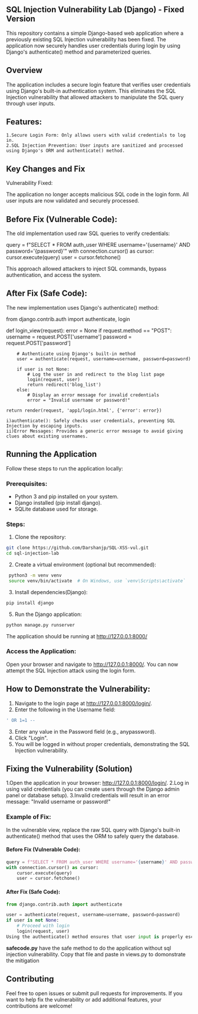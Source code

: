 ## SQL Injection Vulnerability Lab (Django) - Fixed Version

This repository contains a simple Django-based web application where a previously existing SQL Injection vulnerability has been fixed. The application now securely handles user credentials during login by using Django's authenticate() method and parameterized queries.

## Overview

The application includes a secure login feature that verifies user credentials using Django's built-in authentication system. This eliminates the SQL Injection vulnerability that allowed attackers to manipulate the SQL query through user inputs.

## Features:

    1.Secure Login Form: Only allows users with valid credentials to log in.
    2.SQL Injection Prevention: User inputs are sanitized and processed using Django's ORM and authenticate() method.

## Key Changes and Fix
Vulnerability Fixed:

The application no longer accepts malicious SQL code in the login form. All user inputs are now validated and securely processed.
## Before Fix (Vulnerable Code):

The old implementation used raw SQL queries to verify credentials:

query = f"SELECT * FROM auth_user WHERE username='{username}' AND password='{password}'"
with connection.cursor() as cursor:
    cursor.execute(query)
    user = cursor.fetchone()

This approach allowed attackers to inject SQL commands, bypass authentication, and access the system.

## After Fix (Safe Code):

The new implementation uses Django's authenticate() method:

from django.contrib.auth import authenticate, login

def login_view(request):
    error = None
    if request.method == "POST":
        username = request.POST['username']
        password = request.POST['password']

        # Authenticate using Django's built-in method
        user = authenticate(request, username=username, password=password)

        if user is not None:
            # Log the user in and redirect to the blog list page
            login(request, user)
            return redirect('blog_list')
        else:
            # Display an error message for invalid credentials
            error = "Invalid username or password!"
    
    return render(request, 'app1/login.html', {'error': error})

    i)authenticate(): Safely checks user credentials, preventing SQL Injection by escaping inputs.
    ii)Error Messages: Provides a generic error message to avoid giving clues about existing usernames.

## Running the Application
Follow these steps to run the application locally:

### Prerequisites:
- Python 3 and pip installed on your system.
- Django installed (pip install django).
- SQLite database used for storage.

### Steps:
1. Clone the repository:
```bash
git clone https://github.com/Darshanjp/SQL-XSS-vul.git
cd sql-injection-lab
```
2. Create a virtual environment (optional but recommended):
```bash
 python3 -m venv venv
 source venv/bin/activate  # On Windows, use `venv\Scripts\activate`
```
3. Install dependencies(Django):
```bash
pip install django
```
5. Run the Django application:
```bash
python manage.py runserver
```
The application should be running at http://127.0.0.1:8000/

### Access the Application:
Open your browser and navigate to http://127.0.0.1:8000/. You can now attempt the SQL Injection attack using the login form.

## How to Demonstrate the Vulnerability:
1. Navigate to the login page at http://127.0.0.1:8000/login/.
2. Enter the following in the Username field:
```sql
' OR 1=1 --
```
3. Enter any value in the Password field (e.g., anypassword).
4. Click "Login".
5. You will be logged in without proper credentials, demonstrating the SQL Injection vulnerability.
   
## Fixing the Vulnerability (Solution)
1.Open the application in your browser: http://127.0.0.1:8000/login/.
2.Log in using valid credentials (you can create users through the Django admin panel or database setup).
3.Invalid credentials will result in an error message: "Invalid username or password!"

### Example of Fix:
In the vulnerable view, replace the raw SQL query with Django's built-in authenticate() method that uses the ORM to safely query the database.

#### Before Fix (Vulnerable Code):

```python
query = f"SELECT * FROM auth_user WHERE username='{username}' AND password='{password}'"
with connection.cursor() as cursor:
    cursor.execute(query)
    user = cursor.fetchone()
```
#### After Fix (Safe Code):

```python
from django.contrib.auth import authenticate

user = authenticate(request, username=username, password=password)
if user is not None:
    # Proceed with login
    login(request, user)
Using the authenticate() method ensures that user input is properly escaped and prevents SQL Injection attacks.
```
**safecode.py** have the safe method to do the application without sql injection vulnerability. Copy that file and paste in views.py to domonstrate the mitigation

## Contributing
Feel free to open issues or submit pull requests for improvements. If you want to help fix the vulnerability or add additional features, your contributions are welcome!

